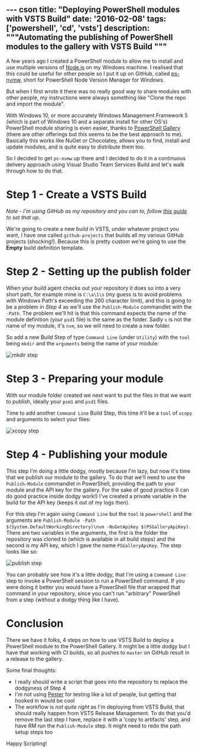 --- cson
title: "Deploying PowerShell modules with VSTS Build"
date: '2016-02-08'
tags: ['powershell', 'cd', 'vsts']
description: """Automating the publishing of PowerShell modules to the gallery with VSTS Build
"""
---

A few years ago I created a PowerShell module to allow me to install and use multiple versions of [Node.js](http://nodejs.org) on my Windows machine. I realised that this could be useful for other people so I put it up on GitHub, called [ps-nvmw](https://github.com/aaronpowell/ps-nvmw), short for PowerShell Node Version Manager for Windows.

But when I first wrote it there was no really good way to share modules with other people, my instructions were always something like "Clone the repo and import the module".

With Windows 10, or more accurately Windows Management Framework 5 (which is part of Windows 10 and a separate install for other OS's) PowerShell module sharing is even easier, thanks to [PowerShell Gallery](https://www.powershellgallery.com/) (there are other offerings but this seems to be the best approach to me). Basically this works like NuGet or Chocolatey, allows you to find, install and update modules, and is quite easy to distribute them too.

So I decided to get `ps-nvmw` up there and I decided to do it in a continuous delivery approach using Visual Studio Team Services Build and let's walk through how to do that.

# Step 1 - Create a VSTS Build

*Note - I'm using GitHub as my repository and you can to, follow [this guide](https://msdn.microsoft.com/Library/vs/alm/Build/define/repository#GitHub) to set that up.*

We're going to create a new build in VSTS, under whatever project you want, I have one called `github-projects` that builds all my various GitHub projects (shocking!). Because this is pretty custom we're going to use the **Empty** build definition template.

# Step 2 - Setting up the publish folder

When your build agent checks out your repository it does so into a very short path, for example mine is `C:\a\1\s` (my guess is to avoid problems with Windows Path's exceeding the 260 character limit), and this is going to be a problem in _Step 4_ as we'll use the `Publish-Module` commandlet with the `-Path`. The problem we'll hit is that this command expects the name of the module definition (your `psd1` file) is the same as the folder. Sadly `s` is not the name of my module, it's `nvm`, so we will need to create a new folder.

So add a new Build Step of type `Command Line` (under `Utility`) with the `tool` being `mkdir` and the `arguments` being the name of your module:

![mkdir step](/get/vsts-nvm/mkdir.png)

# Step 3 - Preparing your module

With our module folder created we next want to put the files in that we want to publish, ideally your `psm1` and `psd1` files.

Time to add another `Command Line` Build Step, this time it'll be a `tool` of `xcopy` and arguments to select your files:

![xcopy step](/get/vsts-nvm/xcopy.png)

# Step 4 - Publishing your module

This step I'm doing a little dodgy, mostly because I'm lazy, but now it's time that we publish our module to the gallery. To do that we'll need to use the `Publish-Module` commandlet in PowerShell, providing the path to your module and the API key for the gallery. For the sake of good practice (I can do good practice inside dodgy work!) I've created a private variable in the build for the API key (keeps it out of my logs then).

For this step I'm again using `Command Line` but the `tool` is `powershell` and the arguments are `Publish-Module -Path $(System.DefaultWorkingDirectory)\nvm -NuGetApiKey $(PSGalleryApiKey)`. There are two variables in the arguments, the first is the folder the repository was cloned to (which is available in all build steps) and the second is my API key, which I gave the name `PSGalleryApiKey`. The step looks like so:

![publish step](/get/vsts-nvm/publish.png)

You can probably see how it's a little dodgy, that I'm using a `Command Line` step to invoke a PowerShell session to run a PowerShell command. If you were doing it better you would have a PowerShell file that wrapped that command in your repository, since you can't run "arbitrary" PowerShell from a step (without a dodgy thing like I have).

# Conclusion

There we have it folks, 4 steps on how to use VSTS Build to deploy a PowerShell module to the PowerShell Gallery. It might be a little dodgy but I have that working with CI builds, so all pushes to `master` on GitHub result in a release to the gallery.

Some final thoughts:

* I really should write a script that goes into the repository to replace the dodgyness of Step 4
* I'm not using [Pester](https://github.com/pester/Pester) for testing like a lot of people, but getting that hooked in would be cool
* The workflow is _not quite right_ as I'm deploying from VSTS Build, that should really happen from VSTS Release Management. To do that you'd remove the last step I have, replace it with a 'copy to artifacts' step, and have RM run the `Publish-Module` step. It might need to redo the path setup steps too

Happy Scripting!
